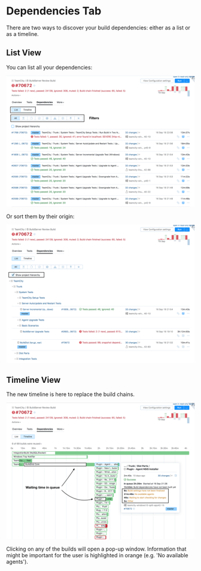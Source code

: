 # Dependencies Tab

There are two ways to discover your build dependencies: either as a list or as a timeline.

## List View 

You can list all your dependencies:

<img src="Images/dependencies_list.png">

Or sort them by their origin:

<img src="Images/dependencies_hierarchy.png">

## Timeline View

The new timeline is here to replace the build chains. 

<img src="Images/dependencies_timeline.png">

Clicking on any of the builds will open a pop-up window. Information that might be 
important for the user is highlighted in orange (e.g. 'No available agents').
 